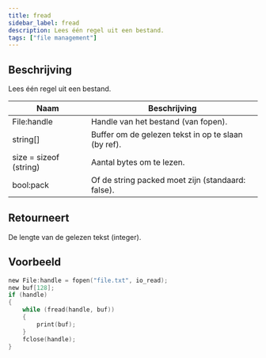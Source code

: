 ```yaml
---
title: fread
sidebar_label: fread
description: Lees één regel uit een bestand.
tags: ["file management"]
---
```


<LowercaseNote />

## Beschrijving

Lees één regel uit een bestand.

| Naam | Beschrijving |
| ---- | ------------ |
| File:handle | Handle van het bestand (van fopen). |
| string[] | Buffer om de gelezen tekst in op te slaan (by ref). |
| size = sizeof (string) | Aantal bytes om te lezen. |
| bool:pack | Of de string packed moet zijn (standaard: false). |

## Retourneert

De lengte van de gelezen tekst (integer).

## Voorbeeld

```c
new File:handle = fopen("file.txt", io_read);
new buf[128];
if (handle)
{
    while (fread(handle, buf))
    {
        print(buf);
    }
    fclose(handle);
}
```


